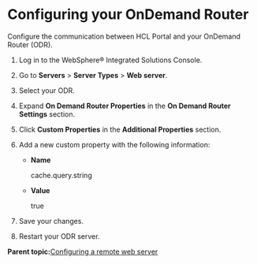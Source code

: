 # Configuring your OnDemand Router

Configure the communication between HCL Portal and your OnDemand Router \(ODR\).

1.  Log in to the WebSphere® Integrated Solutions Console.

2.  Go to **Servers** \> **Server Types** \> **Web server**.

3.  Select your ODR.

4.  Expand **On Demand Router Properties** in the **On Demand Router Settings** section.

5.  Click **Custom Properties** in the **Additional Properties** section.

6.  Add a new custom property with the following information:

    -   **Name**

        cache.query.string

    -   **Value**

        true

7.  Save your changes.

8.  Restart your ODR server.


**Parent topic:**[Configuring a remote web server](../config/cfg_webserver.md)

